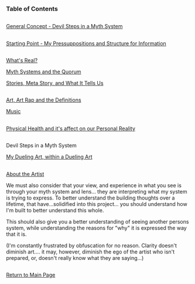 ### Table of Contents

##

[General Concept - Devil Steps in a Myth System](https://github.com/mycroftwilde/devil-steps-in-a-myth-system/tree/master/ref_guide/concept)

##

[Starting Point - My Pressuppositions and Structure for Information](https://github.com/mycroftwilde/devil-steps-in-a-myth-system/tree/master/ref_guide/presupps)


##

[What's Real?](https://github.com/mycroftwilde/devil-steps-in-a-myth-system/tree/master/ref_guide/reality) 

[Myth Systems and the Quorum](https://github.com/mycroftwilde/devil-steps-in-a-myth-system/tree/master/ref_guide/mythsys1tems)

[Stories, Meta Story, and What It Tells Us](https://github.com/mycroftwilde/devil-steps-in-a-myth-system/tree/master/ref_guide/story)

##

[Art, Art Rap and the Definitions](https://github.com/mycroftwilde/devil-steps-in-a-myth-system/tree/master/ref_guide/art)

[Music](https://github.com/mycroftwilde/devil-steps-in-a-myth-system/tree/master/ref_guide/music)

##

[Physical Health and it's affect on our Personal Reality](https://github.com/mycroftwilde/devil-steps-in-a-myth-system/tree/master/ref_guide/realityhealth)

##

Devil Steps in a Myth System 

[My Dueling Art, within a Dueling Art](https://github.com/mycroftwilde/devil-steps-in-a-myth-system/tree/master/ref_guide/method)

##

[About the Artist](https://github.com/mycroftwilde/devil-steps-in-a-myth-system/tree/master/artist)

We must also consider that your view, and experience in what you see is through your myth system and lens... they are interpreting what my system is trying to express. To better understand the building thoughts over a lifetime, that have...solidified into this project... you should understand how I'm built to better understand this whole. 

This should also give you a better understanding of seeing another persons system, while understanding the reasons for "why" it is expressed the way that it is. 

(I'm constantly frustrated by obfuscation for no reason. Clarity doesn't diminish art.... it may, however, diminish the ego of the artist who isn't prepared, or, doesn't really know what they are saying...)

##

[Return to Main Page](https://github.com/mycroftwilde/devil-steps-in-a-myth-system/tree/master)
